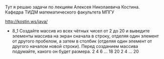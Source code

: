 Тут я решаю задачи по лекциям Алексея Николаевича Костина. Кафедра ТИДМ математического факультета МПГУ

http://kostin.ws/java/

* 8_1 Создайте массив из всех чётных чисел от 2 до 20 и выведите элементы массива на экран сначала в строку, отделяя один элемент от другого пробелом, а затем в столбик (отделяя один элемент от другого началом новой строки). Перед созданием массива подумайте, какого он будет размера.
2 4 6 … 18 20
2
4
…
20
